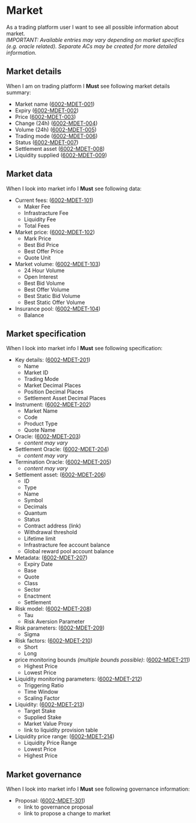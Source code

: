 # Market 

As a trading platform user I want to see all possible information about market.  
<i>IMPORTANT: Available entries may vary depending on market specifics (e.g. oracle related). Separate ACs may be created for more detailed information.</i>

## Market details

When I am on trading platform I **Must** see following market details summary:

- Market name (<a name="6002-MDET-001" href="#6002-MDET-001">6002-MDET-001</a>)
- Expiry (<a name="6002-MDET-002" href="#6002-MDET-002">6002-MDET-002</a>)
- Price (<a name="6002-MDET-003" href="#6002-MDET-003">6002-MDET-003</a>)
- Change (24h) (<a name="6002-MDET-004" href="#6002-MDET-004">6002-MDET-004</a>)
- Volume (24h) (<a name="6002-MDET-005" href="#6002-MDET-005">6002-MDET-005</a>)
- Trading mode (<a name="6002-MDET-006" href="#6002-MDET-006">6002-MDET-006</a>)
- Status (<a name="6002-MDET-007" href="#6002-MDET-007">6002-MDET-007</a>)
- Settlement asset (<a name="6002-MDET-008" href="#6002-MDET-008">6002-MDET-008</a>)
- Liquidity supplied (<a name="6002-MDET-009" href="#6002-MDET-009">6002-MDET-009</a>)

## Market data

When I look into market info I **Must** see following data:

- Current fees: (<a name="6002-MDET-101" href="#6002-MDET-101">6002-MDET-101</a>)
    - Maker Fee
    - Infrastracture Fee
    - Liquidity Fee
    - Total Fees
- Market price: (<a name="6002-MDET-102" href="#6002-MDET-102">6002-MDET-102</a>)
    - Mark Price
    - Best Bid Price
    - Best Offer Price
    - Quote Unit
- Market volume: (<a name="6002-MDET-103" href="#6002-MDET-103">6002-MDET-103</a>)
    - 24 Hour Volume
    - Open Interest
    - Best Bid Volume
    - Best Offer Volume
    - Best Static Bid Volume
    - Best Static Offer Volume
- Insurance pool: (<a name="6002-MDET-104" href="#6002-MDET-104">6002-MDET-104</a>)
    - Balance

## Market specification

When I look into market info I **Must** see following specification:

- Key details: (<a name="6002-MDET-201" href="#6002-MDET-201">6002-MDET-201</a>)
    - Name
    - Market ID
    - Trading Mode
    - Market Decimal Places
    - Position Decimal Places
    - Settlement Asset Decimal Places
- Instrument: (<a name="6002-MDET-202" href="#6002-MDET-202">6002-MDET-202</a>)
    - Market Name
    - Code
    - Product Type
    - Quote  Name
- Oracle: (<a name="6002-MDET-203" href="#6002-MDET-203">6002-MDET-203</a>)
    - <i>content may vary</i>
- Settlement Oracle: (<a name="6002-MDET-204" href="#6002-MDET-204">6002-MDET-204</a>)
    - <i>content may vary</i>
- Termination Oracle: (<a name="6002-MDET-205" href="#6002-MDET-205">6002-MDET-205</a>)
    - <i>content may vary</i>
- Settlement asset: (<a name="6002-MDET-206" href="#6002-MDET-206">6002-MDET-206</a>)
    - ID
    - Type
    - Name
    - Symbol
    - Decimals
    - Quantum
    - Status
    - Contract address (link)
    - Withdrawal threshold
    - Lifetime limit
    - Infrastracture fee account balance
    - Global reward pool account balance
- Metadata: (<a name="6002-MDET-207" href="#6002-MDET-207">6002-MDET-207</a>)
    - Expiry Date
    - Base
    - Quote
    - Class
    - Sector
    - Enactment
    - Settlement
- Risk model: (<a name="6002-MDET-208" href="#6002-MDET-208">6002-MDET-208</a>)
    - Tau
    - Risk Aversion Parameter
- Risk parameters: (<a name="6002-MDET-209" href="#6002-MDET-209">6002-MDET-209</a>)
    - Sigma
- Risk factors: (<a name="6002-MDET-210" href="#6002-MDET-210">6002-MDET-210</a>)
    - Short
    - Long
- price monitoring bounds <i>(multiple bounds possible)</i>: (<a name="6002-MDET-211" href="#6002-MDET-211">6002-MDET-211</a>)
    - Highest Price
    - Lowest Price
- Liquidity monitoring parameters: (<a name="6002-MDET-212" href="#6002-MDET-212">6002-MDET-212</a>)
    - Triggering Ratio
    - Time Window
    - Scaling Factor
- Liquidity: (<a name="6002-MDET-213" href="#6002-MDET-213">6002-MDET-213</a>)
    - Target Stake
    - Supplied Stake
    - Market Value Proxy
    - link to liquidity provision table
- Liquidity price range: (<a name="6002-MDET-214" href="#6002-MDET-214">6002-MDET-214</a>)
    - Liquidity Price Range
    - Lowest Price
    - Highest Price

## Market governance

When I look into market info I **Must** see following governance information:

- Proposal: (<a name="6002-MDET-301" href="#6002-MDET-301">6002-MDET-301</a>)
    - link to governance proposal
    - link to propose a change to market